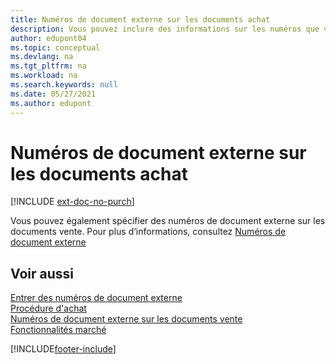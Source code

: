 ```yaml
---
title: Numéros de document externe sur les documents achat
description: Vous pouvez inclure des informations sur les numéros que vos fournisseurs attribuent aux documents qu’ils vous envoient en utilisant le champ Numéro de document externe ou le champ Votre référence. Découvrez la différence entre les deux champs ici.
author: edupont04
ms.topic: conceptual
ms.devlang: na
ms.tgt_pltfrm: na
ms.workload: na
ms.search.keywords: null
ms.date: 05/27/2021
ms.author: edupont
---
```

# <a name="external-document-numbers-on-purchase-documents"></a>Numéros de document externe sur les documents achat

[!INCLUDE [ext-doc-no-purch](includes/ext-doc-no-purch.md)]

Vous pouvez également spécifier des numéros de document externe sur les documents vente. Pour plus d’informations, consultez [Numéros de document externe](sales-how-invoice-sales.md#external-document-numbers)

## <a name="see-also"></a>Voir aussi

[Entrer des numéros de document externe](across-enter-external-document-numbers.md)  
[Procédure d'achat](purchasing-manage-purchasing.md)  
[Numéros de document externe sur les documents vente](sales-how-invoice-sales.md#external-document-numbers)  
[Fonctionnalités marché](ui-across-business-areas.md)  

[!INCLUDE[footer-include](includes/footer-banner.md)]
